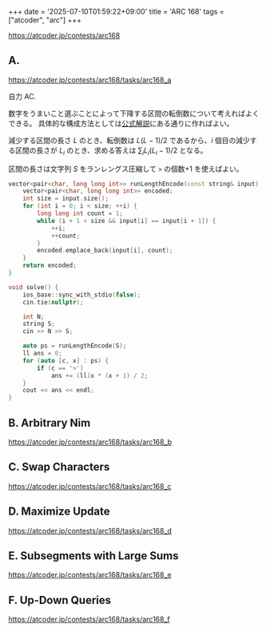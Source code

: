 +++
date = '2025-07-10T01:59:22+09:00'
title = 'ARC 168'
tags = ["atcoder", "arc"]
+++

<https://atcoder.jp/contests/arc168>

## A. <Inversion>

<https://atcoder.jp/contests/arc168/tasks/arc168_a>

自力 AC.

数字をうまいこと選ぶことによって下降する区間の転倒数について考えればよくできる。
具体的な構成方法としては[公式解説](https://atcoder.jp/contests/arc168/editorial/7718)にある通りに作ればよい。

減少する区間の長さ $L$ のとき、転倒数は $L(L-1)/2$ であるから、$i$ 個目の減少する区間の長さが $L_i$ のとき、求める答えは $\sum_i L_i(L_i-1)/2$ となる。

区間の長さは文字列 $S$ をランレングス圧縮して `>` の個数+1 を使えばよい。

```cpp
vector<pair<char, long long int>> runLengthEncode(const string& input) {
    vector<pair<char, long long int>> encoded;
    int size = input.size();
    for (int i = 0; i < size; ++i) {
        long long int count = 1;
        while (i + 1 < size && input[i] == input[i + 1]) {
            ++i;
            ++count;
        }
        encoded.emplace_back(input[i], count);
    }
    return encoded;
}

void solve() {
    ios_base::sync_with_stdio(false);
    cin.tie(nullptr);

    int N;
    string S;
    cin >> N >> S;

    auto ps = runLengthEncode(S);
    ll ans = 0;
    for (auto [c, x] : ps) {
        if (c == '>')
            ans += (ll)x * (x + 1) / 2;
    }
    cout << ans << endl;
}
```

## B. Arbitrary Nim

<https://atcoder.jp/contests/arc168/tasks/arc168_b>

## C. Swap Characters

<https://atcoder.jp/contests/arc168/tasks/arc168_c>

## D. Maximize Update

<https://atcoder.jp/contests/arc168/tasks/arc168_d>

## E. Subsegments with Large Sums

<https://atcoder.jp/contests/arc168/tasks/arc168_e>

## F. Up-Down Queries

<https://atcoder.jp/contests/arc168/tasks/arc168_f>

